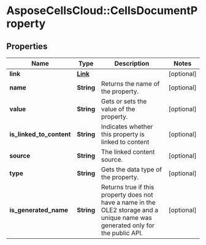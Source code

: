 # AsposeCellsCloud::CellsDocumentProperty

## Properties
Name | Type | Description | Notes
------------ | ------------- | ------------- | -------------
**link** | [**Link**](Link.md) |  | [optional] 
**name** | **String** | Returns the name of the property.              | [optional] 
**value** | **String** | Gets or sets the value of the property. | [optional] 
**is_linked_to_content** | **String** | Indicates whether this property is linked to content | [optional] 
**source** | **String** | The linked content source. | [optional] 
**type** | **String** | Gets the data type of the property.              | [optional] 
**is_generated_name** | **String** | Returns true if this property does not have a name in the OLE2 storage and a   unique name was generated only for the public API.              | [optional] 


